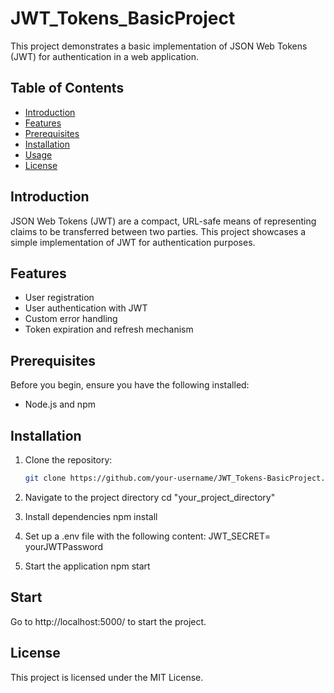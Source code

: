 # JWT_Tokens_BasicProject
This project demonstrates a basic implementation of JSON Web Tokens (JWT) for authentication in a web application.

## Table of Contents

- [Introduction](#introduction)
- [Features](#features)
- [Prerequisites](#prerequisites)
- [Installation](#installation)
- [Usage](#usage)
- [License](#license)
  
## Introduction
JSON Web Tokens (JWT) are a compact, URL-safe means of representing claims to be transferred between two parties. This project showcases a simple implementation of JWT for authentication purposes.

## Features
- User registration
- User authentication with JWT
- Custom error handling
- Token expiration and refresh mechanism

## Prerequisites

Before you begin, ensure you have the following installed:
- Node.js and npm

## Installation

1. Clone the repository:

   ```bash
   git clone https://github.com/your-username/JWT_Tokens-BasicProject.git
2. Navigate to the project directory
    cd "your_project_directory"
3. Install dependencies
    npm install
4. Set up a .env file with the following content:
    JWT_SECRET= yourJWTPassword
5. Start the application
    npm start
   
## Start
Go to http://localhost:5000/ to start the project.

## License
This project is licensed under the MIT License.
